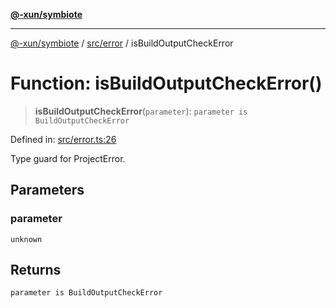 [**@-xun/symbiote**](../../../README.md)

***

[@-xun/symbiote](../../../README.md) / [src/error](../README.md) / isBuildOutputCheckError

# Function: isBuildOutputCheckError()

> **isBuildOutputCheckError**(`parameter`): `parameter is BuildOutputCheckError`

Defined in: [src/error.ts:26](https://github.com/Xunnamius/symbiote/blob/6f50d53faef5aceb9ab30a8a468d34a5aa510945/src/error.ts#L26)

Type guard for ProjectError.

## Parameters

### parameter

`unknown`

## Returns

`parameter is BuildOutputCheckError`
